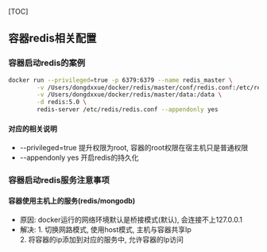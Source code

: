 [TOC]
## 容器redis相关配置

### 容器启动redis的案例
```bash
docker run --privileged=true -p 6379:6379 --name redis_master \
		-v /Users/dongdxxue/docker/redis/master/conf/redis.conf:/etc/redis/redis.conf \
		-v /Users/dongdxxue/docker/redis/master/data:/data \
		-d redis:5.0 \
		redis-server /etc/redis/redis.conf --appendonly yes
```
#### 对应的相关说明
- --privileged=true 提升权限为root, 容器的root权限在宿主机只是普通权限
- --appendonly yes 开启redis的持久化


### 容器启动redis服务注意事项
#### 容器使用主机上的服务(redis/mongodb)
- 原因: docker运行的网络环境默认是桥接模式(默认), 会连接不上127.0.0.1
- 解决: 1. 切换网路模式, 使用host模式, 主机与容器共享Ip \
       2. 将容器的ip添加到对应的服务中, 允许容器的Ip访问 
